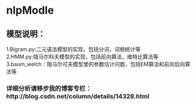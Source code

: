 # nlpModle
<h2>模型说明：</h2>
1.Bigram.py:二元语法模型的实现，包括分词，词频统计等<br/>
2.HMM.py:隐马尔科夫模型的实现，包括前向算法，维特比算法等<br/>
3.baum_welch：隐马尔可夫模型里的参数估计问题，包括EM算法和前向后向算法等

<h3>详细分析请移步我的博客专栏：http://blog.csdn.net/column/details/14328.html</h3>
